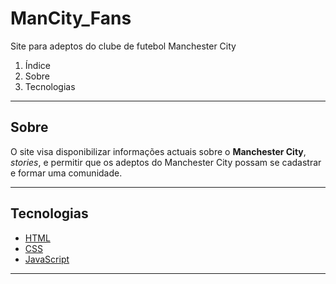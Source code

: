 # ManCity_Fans
 Site para adeptos do clube de futebol Manchester City

 1. Índice
 2. Sobre
 3. Tecnologias
 ___

 Sobre 
 ---
 O site visa disponibilizar informações actuais sobre o **Manchester City**, _stories_, e permitir que os adeptos do Manchester City possam se cadastrar e formar uma comunidade.
 ___

 Tecnologias
 ---
 * [HTML](https://www.w3schools.com/html/)
 * [CSS](https://www.w3schools.com/css/)
 * [JavaScript](https://www.w3schools.com/js/)
 ___
